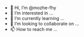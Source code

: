 - 👋 Hi, I’m @mozhe-fhy
- 👀 I’m interested in ...
- 🌱 I’m currently learning ...
- 💞️ I’m looking to collaborate on ...
- 📫 How to reach me ...

<!---
mozhe-fhy/mozhe-fhy is a ✨ special ✨ repository because its `README.md` (this file) appears on your GitHub profile.
You can click the Preview link to take a look at your changes.
--->
